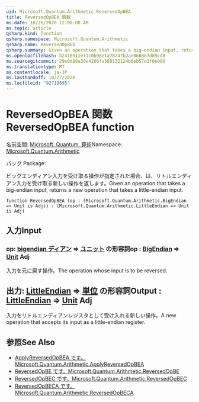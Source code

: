 ```yaml
---
uid: Microsoft.Quantum.Arithmetic.ReversedOpBEA
title: ReversedOpBEA 関数
ms.date: 10/26/2020 12:00:00 AM
ms.topic: article
qsharp.kind: function
qsharp.namespace: Microsoft.Quantum.Arithmetic
qsharp.name: ReversedOpBEA
qsharp.summary: Given an operation that takes a big-endian input, returns a new operation that takes a little-endian input.
ms.openlocfilehash: b2418911e71c0b98e1a78247b2ae066887d89cd8
ms.sourcegitcommit: 29e0d88a30e4166fa580132124b0eb57e1f0e986
ms.translationtype: MT
ms.contentlocale: ja-JP
ms.lasthandoff: 10/27/2020
ms.locfileid: "92719695"
---
```

# <a name="reversedopbea-function"></a><span data-ttu-id="8d2f3-102">ReversedOpBEA 関数</span><span class="sxs-lookup"><span data-stu-id="8d2f3-102">ReversedOpBEA function</span></span>

<span data-ttu-id="8d2f3-103">名前空間: [Microsoft. Quantum. 算術](xref:Microsoft.Quantum.Arithmetic)</span><span class="sxs-lookup"><span data-stu-id="8d2f3-103">Namespace: [Microsoft.Quantum.Arithmetic](xref:Microsoft.Quantum.Arithmetic)</span></span>

<span data-ttu-id="8d2f3-104">パック [](https://nuget.org/packages/)</span><span class="sxs-lookup"><span data-stu-id="8d2f3-104">Package: [](https://nuget.org/packages/)</span></span>


<span data-ttu-id="8d2f3-105">ビッグエンディアン入力を受け取る操作が指定された場合、は、リトルエンディアン入力を受け取る新しい操作を返します。</span><span class="sxs-lookup"><span data-stu-id="8d2f3-105">Given an operation that takes a big-endian input, returns a new operation that takes a little-endian input.</span></span>

```qsharp
function ReversedOpBEA (op : (Microsoft.Quantum.Arithmetic.BigEndian => Unit is Adj)) : (Microsoft.Quantum.Arithmetic.LittleEndian => Unit is Adj)
```


## <a name="input"></a><span data-ttu-id="8d2f3-106">入力</span><span class="sxs-lookup"><span data-stu-id="8d2f3-106">Input</span></span>

### <a name="op--bigendian--unit-adj"></a><span data-ttu-id="8d2f3-107">op: [bigendian ディアン](xref:Microsoft.Quantum.Arithmetic.BigEndian) => [ユニット](xref:microsoft.quantum.lang-ref.unit) の形容詞</span><span class="sxs-lookup"><span data-stu-id="8d2f3-107">op : [BigEndian](xref:Microsoft.Quantum.Arithmetic.BigEndian) => [Unit](xref:microsoft.quantum.lang-ref.unit) Adj</span></span>

<span data-ttu-id="8d2f3-108">入力を元に戻す操作。</span><span class="sxs-lookup"><span data-stu-id="8d2f3-108">The operation whose input is to be reversed.</span></span>



## <a name="output--littleendian--unit-adj"></a><span data-ttu-id="8d2f3-109">出力: [LittleEndian](xref:Microsoft.Quantum.Arithmetic.LittleEndian) => [単位](xref:microsoft.quantum.lang-ref.unit) の形容詞</span><span class="sxs-lookup"><span data-stu-id="8d2f3-109">Output : [LittleEndian](xref:Microsoft.Quantum.Arithmetic.LittleEndian) => [Unit](xref:microsoft.quantum.lang-ref.unit) Adj</span></span>

<span data-ttu-id="8d2f3-110">入力をリトルエンディアンレジスタとして受け入れる新しい操作。</span><span class="sxs-lookup"><span data-stu-id="8d2f3-110">A new operation that accepts its input as a little-endian register.</span></span>

## <a name="see-also"></a><span data-ttu-id="8d2f3-111">参照</span><span class="sxs-lookup"><span data-stu-id="8d2f3-111">See Also</span></span>

- [<span data-ttu-id="8d2f3-112">ApplyReversedOpBEA です。</span><span class="sxs-lookup"><span data-stu-id="8d2f3-112">Microsoft.Quantum.Arithmetic.ApplyReversedOpBEA</span></span>](xref:Microsoft.Quantum.Arithmetic.ApplyReversedOpBEA)
- [<span data-ttu-id="8d2f3-113">ReversedOpBE です。</span><span class="sxs-lookup"><span data-stu-id="8d2f3-113">Microsoft.Quantum.Arithmetic.ReversedOpBE</span></span>](xref:Microsoft.Quantum.Arithmetic.ReversedOpBE)
- [<span data-ttu-id="8d2f3-114">ReversedOpBEC です。</span><span class="sxs-lookup"><span data-stu-id="8d2f3-114">Microsoft.Quantum.Arithmetic.ReversedOpBEC</span></span>](xref:Microsoft.Quantum.Arithmetic.ReversedOpBEC)
- [<span data-ttu-id="8d2f3-115">ReversedOpBECA です。</span><span class="sxs-lookup"><span data-stu-id="8d2f3-115">Microsoft.Quantum.Arithmetic.ReversedOpBECA</span></span>](xref:Microsoft.Quantum.Arithmetic.ReversedOpBECA)